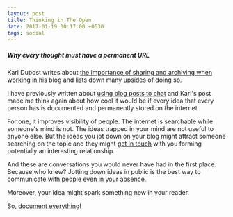 ```yaml
---
layout: post
title: Thinking in The Open
date: 2017-01-19 00:17:00 +0530
tags: social
---
```


##### Why every thought must have a permanent URL #####

Karl Dubost writes about [the importance of sharing and archiving when working](http://www.otsukare.info/2017/01/17/recording-work) in his blog and lists down many upsides of doing so.

I have previously written about [using blog posts to chat](/blogs-to-chat/) and Karl's post made me think again about how cool it would be if every idea that every person has is documented and permanently stored on the internet.

For one, it improves visibility of people. The internet is searchable while someone's mind is not. The ideas trapped in your mind are not useful to anyone else. But the ideas you jot down on your blog might attract someone searching on the topic and they might [get in touch](/about/#contact) with you forming potentially an interesting relationship.

And these are conversations you would never have had in the first place. Because who knew? Jotting down ideas in public is the best way to communicate with people even in your absence.

Moreover, your idea might spark something new in your reader.

So, [document everything](/why-document/)!
